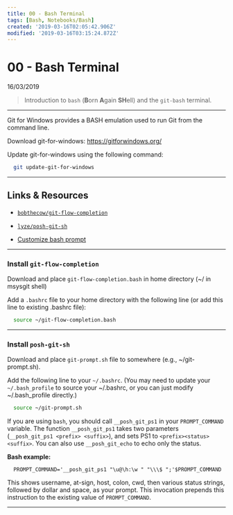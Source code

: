 ```yaml
---
title: 00 - Bash Terminal
tags: [Bash, Notebooks/Bash]
created: '2019-03-16T02:05:42.906Z'
modified: '2019-03-16T03:15:24.872Z'
---
```



# 00 - Bash Terminal

16/03/2019

> Introduction to `bash` (**B**orn **A**gain **SH**ell) and the `git-bash` terminal.

----

Git for Windows provides a BASH emulation used to run Git from the command line. 

Download git-for-windows: https://gitforwindows.org/

Update git-for-windows using the following command:

```bash
  git update-git-for-windows
```

----

## Links & Resources

* [`bobthecow/git-flow-completion`](https://github.com/bobthecow/git-flow-completion/wiki/Install-Bash-git-completion)

* [`lyze/posh-git-sh`](https://github.com/lyze/posh-git-sh)

* [Customize bash prompt](https://www.howtogeek.com/307701/how-to-customize-and-colorize-your-bash-prompt/)

----

### Install `git-flow-completion`

Download and place `git-flow-completion.bash` in home directory (~/ in msysgit shell)

Add a `.bashrc` file to your home directory with the following line (or add this line to existing .bashrc file):

```bash
  source ~/git-flow-completion.bash
```

----

### Install `posh-git-sh`

Download and place `git-prompt.sh` file to somewhere (e.g., ~/git-prompt.sh).

Add the following line to your `~/.bashrc`. (You may need to update your `~/.bash_profile` to source your ~/.bashrc, or you can just modify ~/.bash_profile directly.)

```bash
  source ~/git-prompt.sh
```

If you are using `bash`, you should call `__posh_git_ps1` in your `PROMPT_COMMAND` variable. The function `__posh_git_ps1` takes two parameters (`__posh_git_ps1 <prefix> <suffix>`), and sets PS1 to `<prefix><status><suffix>`. You can also use `__posh_git_echo` to echo only the status.

**Bash example:**
```
  PROMPT_COMMAND='__posh_git_ps1 "\u@\h:\w " "\\\$ ";'$PROMPT_COMMAND
```

This shows username, at-sign, host, colon, cwd, then various status strings, followed by dollar and space, as your prompt. This invocation prepends this instruction to the existing value of `PROMPT_COMMAND`.



----






